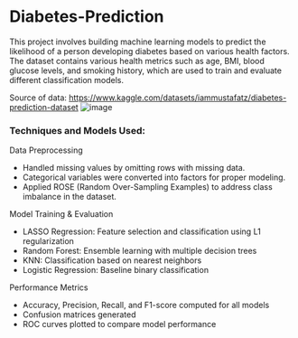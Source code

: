 # Diabetes-Prediction

This project involves building machine learning models to predict the likelihood of a person developing diabetes based on various health factors. The dataset contains various health metrics such as age, BMI, blood glucose levels, and smoking history, which are used to train and evaluate different classification models.

Source of data: https://www.kaggle.com/datasets/iammustafatz/diabetes-prediction-dataset
![image](https://github.com/user-attachments/assets/df2ed157-ba3e-4337-9027-5acdfec81fcc)


### Techniques and Models Used:

Data Preprocessing

 * Handled missing values by omitting rows with missing data.
 * Categorical variables were converted into factors for proper modeling.
 * Applied ROSE (Random Over-Sampling Examples) to address class imbalance in the dataset.

Model Training & Evaluation

 * LASSO Regression: Feature selection and classification using L1 regularization
 * Random Forest: Ensemble learning with multiple decision trees
 * KNN: Classification based on nearest neighbors
 * Logistic Regression: Baseline binary classification

Performance Metrics
 * Accuracy, Precision, Recall, and F1-score computed for all models
 * Confusion matrices generated
 * ROC curves plotted to compare model performance
